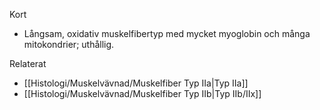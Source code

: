 Kort
- Långsam, oxidativ muskelfibertyp med mycket myoglobin och många mitokondrier; uthållig.

Relaterat
- [[Histologi/Muskelvävnad/Muskelfiber Typ IIa|Typ IIa]]
- [[Histologi/Muskelvävnad/Muskelfiber Typ IIb|Typ IIb/IIx]]

